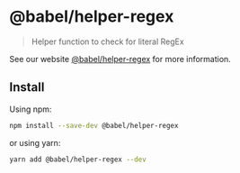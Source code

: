 # @babel/helper-regex

> Helper function to check for literal RegEx

See our website [@babel/helper-regex](https://babeljs.io/docs/en/next/babel-helper-regex.html) for more information.

## Install

Using npm:

```bash
npm install --save-dev @babel/helper-regex
```

or using yarn:

```bash
yarn add @babel/helper-regex --dev
```


